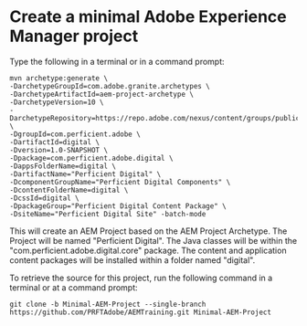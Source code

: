 # Create a minimal Adobe Experience Manager project

Type the following in a terminal or in a command prompt:

```shell
mvn archetype:generate \
-DarchetypeGroupId=com.adobe.granite.archetypes \
-DarchetypeArtifactId=aem-project-archetype \
-DarchetypeVersion=10 \
-DarchetypeRepository=https://repo.adobe.com/nexus/content/groups/public/ \
-DgroupId=com.perficient.adobe \
-DartifactId=digital \
-Dversion=1.0-SNAPSHOT \
-Dpackage=com.perficient.adobe.digital \
-DappsFolderName=digital \
-DartifactName="Perficient Digital" \
-DcomponentGroupName="Perficient Digital Components" \
-DcontentFolderName=digital \
-DcssId=digital \
-DpackageGroup="Perficient Digital Content Package" \
-DsiteName="Perficient Digital Site" -batch-mode
```

This will create an AEM Project based on the AEM Project Archetype.  The Project will be named "Perficient Digital".  The Java classes will be within the "com.perficient.adobe.digital.core" package.  The content and application content packages will be installed within a folder named "digital".

To retrieve the source for this project, run the following command in a terminal or at a command prompt:

```shell
git clone -b Minimal-AEM-Project --single-branch https://github.com/PRFTAdobe/AEMTraining.git Minimal-AEM-Project
```
